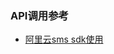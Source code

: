### API调用参考

- [阿里云sms sdk使用](https://api.aliyun.com/?spm=a2c4g.11186623.2.13.116350a4iYeSGM#/?product=Dysmsapi&version=2017-05-25&api=ModifySmsSign&params={%22RegionId%22:%22default%22,%22SignName%22:%221213%22,%22SignSource%22:%22dfsfa%22,%22Remark%22:%22fdsafa%22,%22SignFileList%22:[{%22FileSuffix%22:%2212%22,%22FileContents%22:%22123%22},{%22FileSuffix%22:%2233%22,%22FileContents%22:%2233%22}]}&tab=DEMO&lang=JAVA)